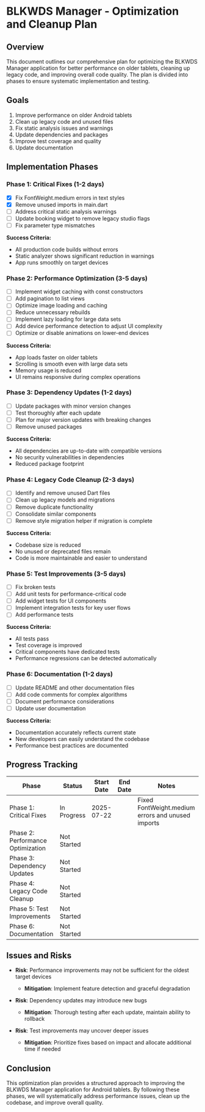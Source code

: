 # BLKWDS Manager - Optimization and Cleanup Plan

## Overview

This document outlines our comprehensive plan for optimizing the BLKWDS Manager application for better performance on older tablets, cleaning up legacy code, and improving overall code quality. The plan is divided into phases to ensure systematic implementation and testing.

## Goals

1. Improve performance on older Android tablets
2. Clean up legacy code and unused files
3. Fix static analysis issues and warnings
4. Update dependencies and packages
5. Improve test coverage and quality
6. Update documentation

## Implementation Phases

### Phase 1: Critical Fixes (1-2 days)

- [x] Fix FontWeight.medium errors in text styles
- [x] Remove unused imports in main.dart
- [ ] Address critical static analysis warnings
- [ ] Update booking widget to remove legacy studio flags
- [ ] Fix parameter type mismatches

**Success Criteria:**
- All production code builds without errors
- Static analyzer shows significant reduction in warnings
- App runs smoothly on target devices

### Phase 2: Performance Optimization (3-5 days)

- [ ] Implement widget caching with const constructors
- [ ] Add pagination to list views
- [ ] Optimize image loading and caching
- [ ] Reduce unnecessary rebuilds
- [ ] Implement lazy loading for large data sets
- [ ] Add device performance detection to adjust UI complexity
- [ ] Optimize or disable animations on lower-end devices

**Success Criteria:**
- App loads faster on older tablets
- Scrolling is smooth even with large data sets
- Memory usage is reduced
- UI remains responsive during complex operations

### Phase 3: Dependency Updates (1-2 days)

- [ ] Update packages with minor version changes
- [ ] Test thoroughly after each update
- [ ] Plan for major version updates with breaking changes
- [ ] Remove unused packages

**Success Criteria:**
- All dependencies are up-to-date with compatible versions
- No security vulnerabilities in dependencies
- Reduced package footprint

### Phase 4: Legacy Code Cleanup (2-3 days)

- [ ] Identify and remove unused Dart files
- [ ] Clean up legacy models and migrations
- [ ] Remove duplicate functionality
- [ ] Consolidate similar components
- [ ] Remove style migration helper if migration is complete

**Success Criteria:**
- Codebase size is reduced
- No unused or deprecated files remain
- Code is more maintainable and easier to understand

### Phase 5: Test Improvements (3-5 days)

- [ ] Fix broken tests
- [ ] Add unit tests for performance-critical code
- [ ] Add widget tests for UI components
- [ ] Implement integration tests for key user flows
- [ ] Add performance tests

**Success Criteria:**
- All tests pass
- Test coverage is improved
- Critical components have dedicated tests
- Performance regressions can be detected automatically

### Phase 6: Documentation (1-2 days)

- [ ] Update README and other documentation files
- [ ] Add code comments for complex algorithms
- [ ] Document performance considerations
- [ ] Update user documentation

**Success Criteria:**
- Documentation accurately reflects current state
- New developers can easily understand the codebase
- Performance best practices are documented

## Progress Tracking

| Phase | Status | Start Date | End Date | Notes |
|-------|--------|------------|----------|-------|
| Phase 1: Critical Fixes | In Progress | 2025-07-22 | | Fixed FontWeight.medium errors and unused imports |
| Phase 2: Performance Optimization | Not Started | | | |
| Phase 3: Dependency Updates | Not Started | | | |
| Phase 4: Legacy Code Cleanup | Not Started | | | |
| Phase 5: Test Improvements | Not Started | | | |
| Phase 6: Documentation | Not Started | | | |

## Issues and Risks

- **Risk**: Performance improvements may not be sufficient for the oldest target devices
  - **Mitigation**: Implement feature detection and graceful degradation

- **Risk**: Dependency updates may introduce new bugs
  - **Mitigation**: Thorough testing after each update, maintain ability to rollback

- **Risk**: Test improvements may uncover deeper issues
  - **Mitigation**: Prioritize fixes based on impact and allocate additional time if needed

## Conclusion

This optimization plan provides a structured approach to improving the BLKWDS Manager application for Android tablets. By following these phases, we will systematically address performance issues, clean up the codebase, and improve overall quality.

